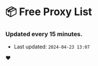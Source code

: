 # :package: Free Proxy List
### Updated every 15 minutes.

- Last updated: `2024-04-23 13:07`

:heart:
